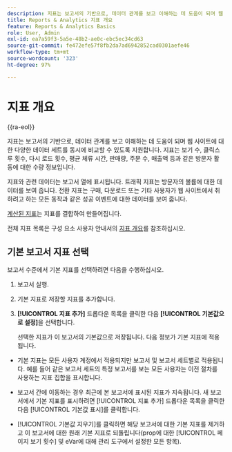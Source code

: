 ```yaml
---
description: 지표는 보고서의 기반으로, 데이터 관계를 보고 이해하는 데 도움이 되며 웹 사이트에 대한 다양한 데이터 세트를 동시에 비교할 수 있도록 지원합니다. 지표는 보기 수, 클릭스루 횟수, 다시 로드 횟수, 평균 체류 시간, 판매량, 주문 수, 매출액 등과 같은 방문자 활동에 대한 수량 정보입니다.
title: Reports & Analytics 지표 개요
feature: Reports & Analytics Basics
role: User, Admin
exl-id: ea7a59f3-5a5e-48b2-ae0c-ebc5ec34cd63
source-git-commit: fe472efe57f8fb2da7ad6942852cad0301aefe46
workflow-type: tm+mt
source-wordcount: '323'
ht-degree: 97%

---
```


# 지표 개요

{{ra-eol}}

지표는 보고서의 기반으로, 데이터 관계를 보고 이해하는 데 도움이 되며 웹 사이트에 대한 다양한 데이터 세트를 동시에 비교할 수 있도록 지원합니다. 지표는 보기 수, 클릭스루 횟수, 다시 로드 횟수, 평균 체류 시간, 판매량, 주문 수, 매출액 등과 같은 방문자 활동에 대한 수량 정보입니다.

지표와 관련 데이터는 보고서 열에 표시됩니다. 트래픽 지표는 방문자의 볼륨에 대한 데이터를 보여 줍니다. 전환 지표는 구매, 다운로드 또는 기타 사용자가 웹 사이트에서 취하려고 하는 모든 동작과 같은 성공 이벤트에 대한 데이터를 보여 줍니다.

[계산된 지표](/help/components/c-calcmetrics/cm-overview.md)는 지표를 결합하여 만들어집니다.

전체 지표 목록은 구성 요소 사용자 안내서의 [지표 개요](/help/components/metrics/overview.md)를 참조하십시오.

## 기본 보고서 지표 선택

보고서 수준에서 기본 지표를 선택하려면 다음을 수행하십시오.

<!-- 

t_metrics_set_default.xml

 -->

1. 보고서 실행.
1. 기본 지표로 저장할 지표를 추가합니다.
1. **[!UICONTROL 지표 추가]** 드롭다운 목록을 클릭한 다음 **[!UICONTROL 기본값으로 설정]**&#x200B;을 선택합니다.

   선택한 지표가 이 보고서의 기본값으로 저장됩니다. 다음 정보가 기본 지표에 적용됩니다.

* 기본 지표는 모든 사용자 계정에서 적용되지만 보고서 및 보고서 세트별로 적용됩니다. 예를 들어 같은 보고서 세트의 특정 보고서를 보는 모든 사용자는 이전 절차를 사용하는 지표 집합을 표시합니다.
* 보고서 간에 이동하는 경우 최근에 본 보고서에 표시된 지표가 지속됩니다. 새 보고서에서 기본 지표를 표시하려면 [!UICONTROL 지표 추가] 드롭다운 목록을 클릭한 다음 [!UICONTROL 기본값 표시]를 클릭합니다.

* [!UICONTROL 기본값 지우기]를 클릭하면 해당 보고서에 대한 기본 지표를 제거하고 이 보고서에 대한 원래 기본 지표로 되돌립니다(prop에 대한 [!UICONTROL 페이지 보기 횟수] 및 eVar에 대해 관리 도구에서 설정한 모든 항목).

